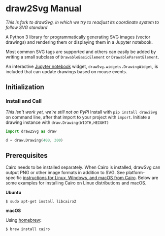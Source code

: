 # draw2Svg Manual

*This is fork to drawSvg, in which we try to readjust its coordinate system to follow SVG standard*

A Python 3 library for programmatically generating SVG images (vector drawings) and rendering them or displaying them in a Jupyter notebook.

Most common SVG tags are supported and others can easily be added by writing a small subclass of `DrawableBasicElement` or `DrawableParentElement`.

An interactive [Jupyter notebook](https://jupyter.org) widget, `drawSvg.widgets.DrawingWidget`, is included that can update drawings based on mouse events.


## Initialization

### Install and Call
*This isn't work yet, we're still not on PyPI*
Install with `pip install draw2Svg` on command line, after that import to your project with `import`.
Initiate a drawing instance with `draw.Drawing(WIDTH,HEIGHT)`


```python
import draw2Svg as draw

d = draw.Drawing(400, 300)
```

## Prerequisites

Cairo needs to be installed separately. When Cairo is installed, drawSvg can output PNG or other image formats in addition to SVG. See platform-specific [instructions for Linux, Windows, and macOS from Cairo](https://www.cairographics.org/download/). Below are some examples for installing Cairo on Linux distributions and macOS.

**Ubuntu**

```
$ sudo apt-get install libcairo2
```

**macOS**

Using [homebrew](https://brew.sh/):

```
$ brew install cairo
```
